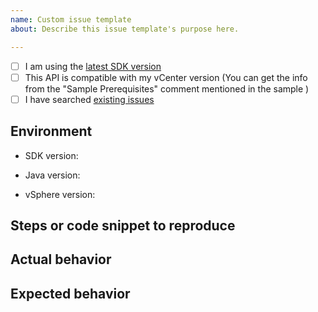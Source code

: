 ```yaml
---
name: Custom issue template
about: Describe this issue template's purpose here.

---
```


<!--
  We use GitHub Issues to track bugs or feature requests for vSphere Automation Java SDK
  For questions and discussions, Please visit forum: https://code.vmware.com/forums/7507/vsphere-automation-sdk-for-java
-->

<!-- Provide the following information so we can help you better -->

- [ ] I am using the [latest SDK version](https://github.com/vmware/vsphere-automation-sdk-java/releases)
- [ ] This API is compatible with my vCenter version (You can get the info from the "Sample Prerequisites" comment mentioned in the sample )
- [ ] I have searched [existing issues](https://github.com/vmware/vsphere-automation-sdk-java/issues?utf8=%E2%9C%93&q=is%3Aissue)

## Environment
- SDK version: 
<!-- Required. -->

- Java version:
<!-- Required. Run `java --version` in your java environment and paste its result here. -->

- vSphere version:

## Steps or code snippet to reproduce

## Actual behavior

## Expected behavior
